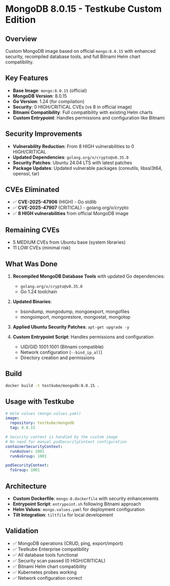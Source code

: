 # MongoDB 8.0.15 - Testkube Custom Edition

## Overview
Custom MongoDB image based on official `mongo:8.0.15` with enhanced security, recompiled database tools, and full Bitnami Helm chart compatibility.

## Key Features
- **Base Image**: `mongo:8.0.15` (official)
- **MongoDB Version**: 8.0.15
- **Go Version**: 1.24 (for compilation)
- **Security**: 0 HIGH/CRITICAL CVEs (vs 8 in official image)
- **Bitnami Compatibility**: Full compatibility with existing Helm charts
- **Custom Entrypoint**: Handles permissions and configuration like Bitnami

## Security Improvements
- **Vulnerability Reduction**: From 8 HIGH vulnerabilities to 0 HIGH/CRITICAL
- **Updated Dependencies**: `golang.org/x/crypto@v0.35.0`
- **Security Patches**: Ubuntu 24.04 LTS with latest patches
- **Package Updates**: Updated vulnerable packages (coreutils, libssl3t64, openssl, tar)

## CVEs Eliminated
- ✅ **CVE-2025-47906** (HIGH) - Go stdlib
- ✅ **CVE-2025-47907** (CRITICAL) - golang.org/x/crypto
- ✅ **8 HIGH vulnerabilities** from official MongoDB image

## Remaining CVEs
- 5 MEDIUM CVEs from Ubuntu base (system libraries)
- 11 LOW CVEs (minimal risk)

## What Was Done
1. **Recompiled MongoDB Database Tools** with updated Go dependencies:
   - `golang.org/x/crypto@v0.35.0`
   - Go 1.24 toolchain

2. **Updated Binaries**:
   - bsondump, mongodump, mongoexport, mongofiles
   - mongoimport, mongorestore, mongostat, mongotop

3. **Applied Ubuntu Security Patches**: `apt-get upgrade -y`

4. **Custom Entrypoint Script**: Handles permissions and configuration
   - UID/GID 1001:1001 (Bitnami compatible)
   - Network configuration (`--bind_ip_all`)
   - Directory creation and permissions

## Build
```bash
docker build -t testkube/mongodb:8.0.15 .
```

## Usage with Testkube
```yaml
# Helm values (mongo.values.yaml)
image:
  repository: testkube/mongodb
  tag: 8.0.15

# Security context is handled by the custom image
# No need for manual podSecurityContext configuration
containerSecurityContext:
  runAsUser: 1001
  runAsGroup: 1001

podSecurityContext:
  fsGroup: 1001
```

## Architecture
- **Custom Dockerfile**: `mongo-8.dockerfile` with security enhancements
- **Entrypoint Script**: `entrypoint.sh` following Bitnami approach
- **Helm Values**: `mongo.values.yaml` for deployment configuration
- **Tilt Integration**: `tiltfile` for local development

## Validation
- ✅ MongoDB operations (CRUD, ping, export/import)
- ✅ Testkube Enterprise compatibility
- ✅ All database tools functional
- ✅ Security scan passed (0 HIGH/CRITICAL)
- ✅ Bitnami Helm chart compatibility
- ✅ Kubernetes probes working
- ✅ Network configuration correct

